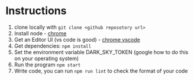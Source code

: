 # Instructions

1. clone locally with `git clone <github reposotory url>`
1. Install node - [chrome](https://medium.com/@jacoboakley/web-development-with-a-chromebook-installing-nodejs-4e358b82a31b)
1. Get an Editor UI (vs code is good) - [chrome vscode](https://code.headmelted.com/)
1. Get dependencies: `npm install`
1. Set the environment variable DARK_SKY_TOKEN (google how to do this on your operating system)
1. Run the program `npm start`
1. Write code, you can run `npm run lint` to check the format of your code
